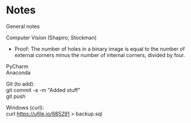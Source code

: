 # Notes
General notes

Computer Vision (Shapiro, Stockman)
- Proof: The number of holes in a binary image is equal to the number of external corners minus the number of internal corners, divided by four.

PyCharm  
Anaconda

Git (to add):  
git commit -a -m "Added stuff"    
git push

Windows (curl):  
curl https://ufile.io/685291 > backup.sql


